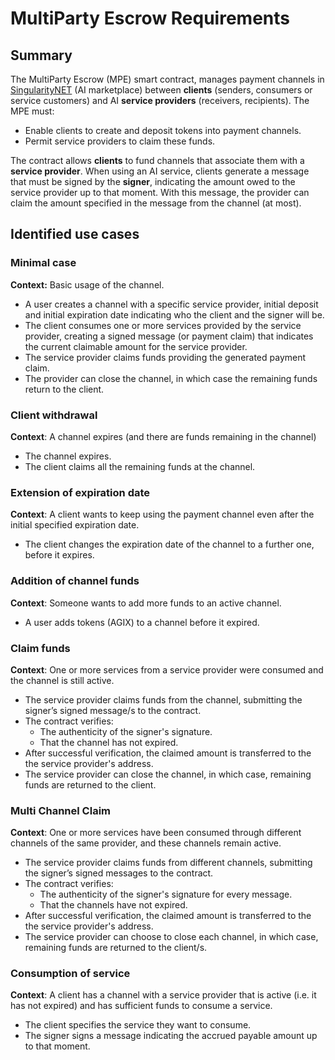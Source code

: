 # MultiParty Escrow Requirements

## Summary
The MultiParty Escrow (MPE) smart contract, manages payment channels in [SingularityNET](https://singularitynet.io/) (AI marketplace) between **clients** (senders, consumers or service customers) and AI **service providers** (receivers, recipients). The MPE must:
- Enable clients to create and deposit tokens into payment channels.
- Permit service providers to claim these funds.

The contract allows **clients** to fund channels that associate them with a **service provider**. When using an AI service, clients generate a message that must be signed by the **signer**, indicating the amount owed to the service provider up to that moment. With this message, the provider can claim the amount specified in the message from the channel (at most).

## Identified use cases

### Minimal case
**Context:** Basic usage of the channel.
- A user creates a channel with a specific service provider, initial deposit and initial expiration date indicating who the client and the signer will be.
- The client consumes one or more services provided by the service provider, creating a signed message (or payment claim) that indicates the current claimable amount for the service provider.
- The service provider claims funds providing the generated payment claim.
- The provider can close the channel, in which case the remaining funds return to the client.
### Client withdrawal
**Context**: A channel expires (and there are funds remaining in the channel)
- The channel expires.
- The client claims all the remaining funds at the channel.
### Extension of expiration date
**Context**: A client wants to keep using the payment channel even after the initial specified expiration date.
- The client changes the expiration date of the channel to a further one, before it expires.
### Addition of channel funds
**Context**: Someone wants to add more funds to an active channel.
- A user adds tokens (AGIX) to a channel before it expired.
### Claim funds
**Context**: One or more services from a service provider were consumed and the channel is still active.
- The service provider claims funds from the channel, submitting the signer’s signed message/s to the contract.
- The contract verifies:
  - The authenticity of the signer's signature.
  - That the channel has not expired.
- After successful verification, the claimed amount is transferred to the the service provider's address.
- The service provider can close the channel, in which case, remaining funds are returned to the client.
### Multi Channel Claim
**Context**: One or more services have been consumed through different channels of the same provider, and these channels remain active.
- The service provider claims funds from different channels, submitting the signer’s signed messages to the contract.
- The contract verifies:
  - The authenticity of the signer's signature for every message.
  - That the channels have not expired.
- After successful verification, the claimed amount is transferred to the the service provider's address.
- The service provider can choose to close each channel, in which case, remaining funds are returned to the client/s.
### Consumption of service
**Context**: A client has a channel with a service provider that is active (i.e. it has not expired) and has sufficient funds to consume a service.
- The client specifies the service they want to consume.
- The signer signs a message indicating the accrued payable amount up to that moment.

